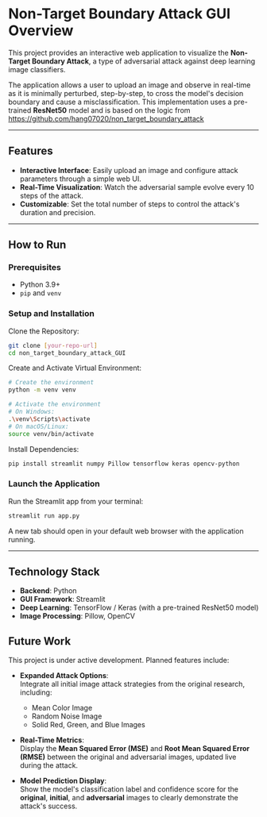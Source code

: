 # Non-Target Boundary Attack GUI Overview

This project provides an interactive web application to visualize the **Non-Target Boundary Attack**, a type of adversarial attack against deep learning image classifiers.

The application allows a user to upload an image and observe in real-time as it is minimally perturbed, step-by-step, to cross the model's decision boundary and cause a misclassification. This implementation uses a pre-trained **ResNet50** model and is based on the logic from https://github.com/hang07020/non_target_boundary_attack

---

## Features
- **Interactive Interface**: Easily upload an image and configure attack parameters through a simple web UI.  
- **Real-Time Visualization**: Watch the adversarial sample evolve every 10 steps of the attack.  
- **Customizable**: Set the total number of steps to control the attack's duration and precision.  

---

## How to Run

### Prerequisites
- Python 3.9+  
- `pip` and `venv`  

### Setup and Installation
Clone the Repository:
```bash
git clone [your-repo-url]
cd non_target_boundary_attack_GUI
```

Create and Activate Virtual Environment:
```bash
# Create the environment
python -m venv venv

# Activate the environment
# On Windows:
.\venv\Scripts\activate
# On macOS/Linux:
source venv/bin/activate
```

Install Dependencies:
```bash
pip install streamlit numpy Pillow tensorflow keras opencv-python
```

### Launch the Application
Run the Streamlit app from your terminal:
```bash
streamlit run app.py
```

A new tab should open in your default web browser with the application running.

---

## Technology Stack
- **Backend**: Python  
- **GUI Framework**: Streamlit  
- **Deep Learning**: TensorFlow / Keras (with a pre-trained ResNet50 model)  
- **Image Processing**: Pillow, OpenCV  

## Future Work

This project is under active development. Planned features include:

- **Expanded Attack Options**:  
  Integrate all initial image attack strategies from the original research, including:  
  - Mean Color Image  
  - Random Noise Image  
  - Solid Red, Green, and Blue Images  

- **Real-Time Metrics**:  
  Display the **Mean Squared Error (MSE)** and **Root Mean Squared Error (RMSE)** between the original and adversarial images, updated live during the attack.  

- **Model Prediction Display**:  
  Show the model's classification label and confidence score for the **original**, **initial**, and **adversarial** images to clearly demonstrate the attack's success.  
